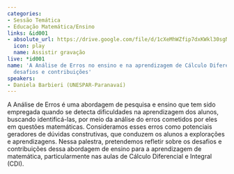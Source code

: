 ```yaml
---
categories:
- Sessão Temática
- Educação Matemática/Ensino
links: &id001
- absolute_url: https://drive.google.com/file/d/1cXeMhWZfip7dxKWkl30sgN7DAs76GWdY/view?usp=sharing
  icon: play
  name: Assistir gravação
live: *id001
name: 'A Análise de Erros no ensino e na aprendizagem de Cálculo Diferencial e Integral:
  desafios e contribuições'
speakers:
- Daniela Barbieri (UNESPAR-Paranavaí)
---
```


A Análise de Erros é uma abordagem de pesquisa e ensino que tem sido empregada quando se detecta dificuldades na aprendizagem dos alunos, buscando identificá-las, por meio da análise do erros cometidos por eles em questões matemáticas. Consideramos esses erros como potenciais geradores de dúvidas construtivas, que conduzem os alunos a explorações e aprendizagens. Nessa palestra, pretendemos refletir sobre os desafios e contribuições dessa abordagem de ensino para a aprendizagem de matemática, particularmente nas aulas de Cálculo Diferencial e Integral (CDI). 